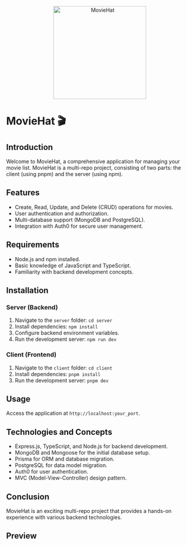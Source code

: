 <div align="center">
  <img src="https://res.cloudinary.com/dgxkfjsbz/image/upload/v1700266473/moviehub/Logo/moviehatlogo_e0c3g1.png" alt="MovieHat" width="250">
</div>

# MovieHat 🎬

## Introduction

Welcome to MovieHat, a comprehensive application for managing your movie list. MovieHat is a multi-repo project, consisting of two parts: the client (using pnpm) and the server (using npm). 

## Features

- Create, Read, Update, and Delete (CRUD) operations for movies.
- User authentication and authorization.
- Multi-database support (MongoDB and PostgreSQL).
- Integration with Auth0 for secure user management.

## Requirements

- Node.js and npm installed.
- Basic knowledge of JavaScript and TypeScript.
- Familiarity with backend development concepts.

## Installation

### Server (Backend)

1. Navigate to the `server` folder: `cd server`
2. Install dependencies: `npm install`
3. Configure backend environment variables.
4. Run the development server: `npm run dev`

### Client (Frontend)

1. Navigate to the `client` folder: `cd client`
2. Install dependencies: `pnpm install`
3. Run the development server: `pnpm dev`

## Usage

Access the application at `http://localhost:your_port`.

## Technologies and Concepts

- Express.js, TypeScript, and Node.js for backend development.
- MongoDB and Mongoose for the initial database setup.
- Prisma for ORM and database migration.
- PostgreSQL for data model migration.
- Auth0 for user authentication.
- MVC (Model-View-Controller) design pattern.

## Conclusion

MovieHat is an exciting multi-repo project that provides a hands-on experience with various backend technologies. 

## Preview
